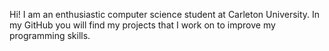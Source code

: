Hi! I am an enthusiastic computer science student at Carleton University. In my GitHub you will find my projects that I work on to improve my programming skills.
